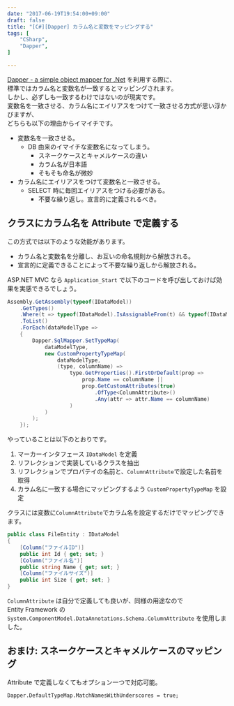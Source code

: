 ```yaml
---
date: "2017-06-19T19:54:00+09:00"
draft: false
title: "[C#][Dapper] カラム名と変数をマッピングする"
tags: [
    "CSharp",
    "Dapper",
]

---
```


[Dapper \- a simple object mapper for \.Net](https://github.com/StackExchange/Dapper) を利用する際に、<br>
標準ではカラム名と変数名が一致するとマッピングされます。<br>
しかし、必ずしも一致するわけではないのが現実です。<br>
変数名を一致させる、カラム名にエイリアスをつけて一致させる方式が思い浮かびますが、<br>
どちらも以下の理由からイマイチです。

- 変数名を一致させる。
	- DB 由来のイマイチな変数名になってしまう。
		- スネークケースとキャメルケースの違い
		- カラム名が日本語
		- そもそも命名が微妙
- カラム名にエイリアスをつけて変数名と一致させる。
	- SELECT 時に毎回エイリアスをつける必要がある。
		- 不要な繰り返し。宣言的に定義されるべき。

## クラスにカラム名を Attribute で定義する

この方式では以下のような効能があります。

- カラム名と変数名を分離し、お互いの命名規則から解放される。
- 宣言的に定義できることによって不要な繰り返しから解放される。

ASP.NET MVC なら `Application_Start` で以下のコードを呼び出しておけば効果を実感できるでしょう。

```csharp
Assembly.GetAssembly(typeof(IDataModel))
    .GetTypes()
    .Where(t => typeof(IDataModel).IsAssignableFrom(t) && typeof(IDataModel) != t)
    .ToList()
    .ForEach(dataModelType =>
    {
        Dapper.SqlMapper.SetTypeMap(
            dataModelType,
            new CustomPropertyTypeMap(
                dataModelType,
                (type, columnName) =>
                    type.GetProperties().FirstOrDefault(prop =>
                        prop.Name == columnName ||
                        prop.GetCustomAttributes(true)
                            .OfType<ColumnAttribute>()
                            .Any(attr => attr.Name == columnName)
                    )
            )
        );
    });
```

やっていることは以下のとおりです。

1. マーカーインタフェース `IDataModel` を定義
2. リフレクションで実装しているクラスを抽出
3. リフレクションでプロパテイの名前と、`ColumnAttribute`で設定した名前を取得
4. カラム名に一致する場合にマッピングするよう `CustomPropertyTypeMap` を設定

クラスには変数に`ColumnAttribute`でカラム名を設定するだけでマッピングできます。

```csharp
public class FileEntity : IDataModel
{
    [Column("ファイルID")]
    public int Id { get; set; }
    [Column("ファイル名")]
    public string Name { get; set; }
    [Column("ファイルサイズ")]
    public int Size { get; set; }
}
```

`ColumnAttribute` は自分で定義しても良いが、同様の用途なので<br>
Entity Framework の `System.ComponentModel.DataAnnotations.Schema.ColumnAttribute` を使用しました。

## おまけ: スネークケースとキャメルケースのマッピング

Attribute で定義しなくてもオプション一つで対応可能。

```
Dapper.DefaultTypeMap.MatchNamesWithUnderscores = true;
```
